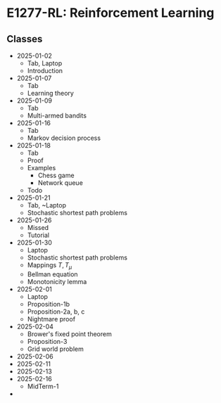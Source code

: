 # E1277-RL: Reinforcement Learning

## Classes

- 2025-01-02
  - Tab, Laptop
  - Introduction
- 2025-01-07
  - Tab
  - Learning theory
- 2025-01-09
  - Tab
  - Multi-armed bandits
- 2025-01-16
  - Tab
  - Markov decision process
- 2025-01-18
  - Tab
  - Proof
  - Examples
    - Chess game
    - Network queue
  - Todo
- 2025-01-21
  - Tab, ~Laptop
  - Stochastic shortest path problems
- 2025-01-26
  - Missed
  - Tutorial
- 2025-01-30
  - Laptop
  - Stochastic shortest path problems
  - Mappings $T, T_\mu$
  - Bellman equation
  - Monotonicity lemma
- 2025-02-01
  - Laptop
  - Proposition-1b
  - Proposition-2a, b, c
  - Nightmare proof
- 2025-02-04
  - Brower's fixed point theorem
  - Proposition-3
  - Grid world problem
- 2025-02-06
- 2025-02-11
- 2025-02-13
- 2025-02-16
  - MidTerm-1
- 
